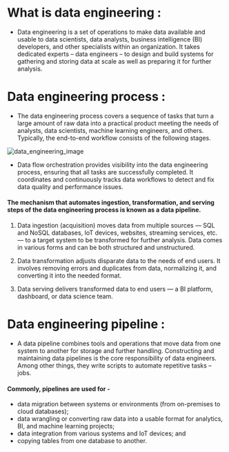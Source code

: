 # What is data engineering :
- Data engineering is a set of operations to make data available and usable to data scientists, data analysts, business intelligence (BI) developers, and other specialists within an organization. It takes dedicated experts – data engineers – to design and build systems for gathering and storing data at scale as well as preparing it for further analysis.

# Data engineering process :
- The data engineering process covers a sequence of tasks that turn a large amount of raw data into a practical product meeting the needs of analysts, data scientists, machine learning engineers, and others. Typically, the end-to-end workflow consists of the following stages.
  
![data_engineering_image](https://www.altexsoft.com/static/blog-post/2023/11/41981453-7655-4463-9c06-cb6e80b69d04.webp)

- Data flow orchestration provides visibility into the data engineering process, ensuring that all tasks are successfully completed. It coordinates and continuously tracks data workflows to detect and fix data quality and performance issues.
#### The mechanism that automates ingestion, transformation, and serving steps of the data engineering process is known as a data pipeline.

  1. Data ingestion (acquisition) moves data from multiple sources — SQL and NoSQL databases, IoT devices, websites, streaming services, etc. — to a target system to be transformed for further analysis. Data comes in various forms and can be both structured and unstructured.
 
  2. Data transformation adjusts disparate data to the needs of end users. It involves removing errors and duplicates from data, normalizing it, and converting it into the needed format.
 
  3. Data serving delivers transformed data to end users — a BI platform, dashboard, or data science team.

# Data engineering pipeline :
- A data pipeline combines tools and operations that move data from one system to another for storage and further handling. Constructing and maintaining data pipelines is the core responsibility of data engineers. Among other things, they write scripts to automate repetitive tasks – jobs.

#### Commonly, pipelines are used for -
- data migration between systems or environments (from on-premises to cloud databases);
- data wrangling or converting raw data into a usable format for analytics, BI, and machine learning projects;
- data integration from various systems and IoT devices; and
- copying tables from one database to another.












